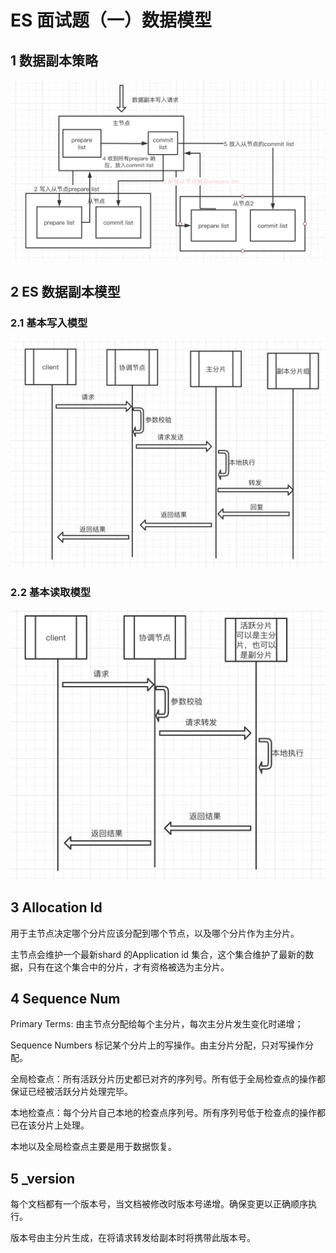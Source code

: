 # ES 面试题（一）数据模型

## 1 数据副本策略

![&#x6570;&#x636E;&#x526F;&#x672C;&#x7B56;&#x7565;](../../.gitbook/assets/image%20%2812%29.png)

## 2 ES 数据副本模型

### 2.1 基本写入模型

![](../../.gitbook/assets/image%20%2826%29.png)

### 2.2 基本读取模型

![](../../.gitbook/assets/image%20%2815%29.png)

## 3 Allocation Id

用于主节点决定哪个分片应该分配到哪个节点，以及哪个分片作为主分片。

主节点会维护一个最新shard 的Application id 集合，这个集合维护了最新的数据，只有在这个集合中的分片，才有资格被选为主分片。

## 4 Sequence Num

Primary Terms: 由主节点分配给每个主分片，每次主分片发生变化时递增；

Sequence Numbers 标记某个分片上的写操作。由主分片分配，只对写操作分配。

全局检查点：所有活跃分片历史都已对齐的序列号。所有低于全局检查点的操作都保证已经被活跃分片处理完毕。

本地检查点：每个分片自己本地的检查点序列号。所有序列号低于检查点的操作都已在该分片上处理。



本地以及全局检查点主要是用于数据恢复。

## 5 \_version

每个文档都有一个版本号，当文档被修改时版本号递增。确保变更以正确顺序执行。

版本号由主分片生成，在将请求转发给副本时将携带此版本号。

